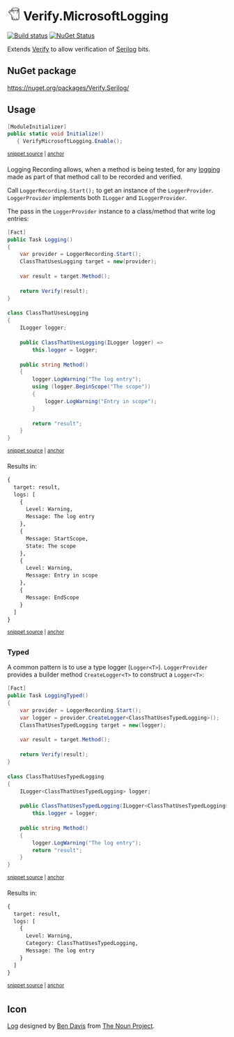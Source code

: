 # <img src="/src/icon.png" height="30px"> Verify.MicrosoftLogging

[![Build status](https://ci.appveyor.com/api/projects/status/nrbwjnwp2id3k7f8?svg=true)](https://ci.appveyor.com/project/SimonCropp/verify-serilog)
[![NuGet Status](https://img.shields.io/nuget/v/Verify.Serilog.svg)](https://www.nuget.org/packages/Verify.Serilog/)

Extends [Verify](https://github.com/VerifyTests/Verify) to allow verification of [Serilog](https://serilog.net/) bits.



## NuGet package

https://nuget.org/packages/Verify.Serilog/


## Usage

<!-- snippet: Enable -->
<a id='snippet-enable'></a>
```cs
[ModuleInitializer]
public static void Initialize()
   { VerifyMicrosoftLogging.Enable();
```
<sup><a href='/src/Tests/ModuleInitializer.cs#L3-L9' title='Snippet source file'>snippet source</a> | <a href='#snippet-enable' title='Start of snippet'>anchor</a></sup>
<!-- endSnippet -->
Logging Recording allows, when a method is being tested, for any [logging](https://docs.microsoft.com/en-us/dotnet/core/extensions/logging) made as part of that method call to be recorded and verified.

Call `LoggerRecording.Start();` to get an instance of the `LoggerProvider`. `LoggerProvider` implements both `ILogger` and `ILoggerProvider`.

The pass in the `LoggerProvider` instance to a class/method that write log entries:

<!-- snippet: LoggerRecording -->
<a id='snippet-loggerrecording'></a>
```cs
[Fact]
public Task Logging()
{
    var provider = LoggerRecording.Start();
    ClassThatUsesLogging target = new(provider);

    var result = target.Method();

    return Verify(result);
}

class ClassThatUsesLogging
{
    ILogger logger;

    public ClassThatUsesLogging(ILogger logger) =>
        this.logger = logger;

    public string Method()
    {
        logger.LogWarning("The log entry");
        using (logger.BeginScope("The scope"))
        {
            logger.LogWarning("Entry in scope");
        }

        return "result";
    }
}
```
<sup><a href='/src/Tests/Tests.cs#L57-L89' title='Snippet source file'>snippet source</a> | <a href='#snippet-loggerrecording' title='Start of snippet'>anchor</a></sup>
<!-- endSnippet -->

Results in:

<!-- snippet: Tests.Logging.verified.txt -->
<a id='snippet-Tests.Logging.verified.txt'></a>
```txt
{
  target: result,
  logs: [
    {
      Level: Warning,
      Message: The log entry
    },
    {
      Message: StartScope,
      State: The scope
    },
    {
      Level: Warning,
      Message: Entry in scope
    },
    {
      Message: EndScope
    }
  ]
}
```
<sup><a href='/src/Tests/Tests.Logging.verified.txt#L1-L20' title='Snippet source file'>snippet source</a> | <a href='#snippet-Tests.Logging.verified.txt' title='Start of snippet'>anchor</a></sup>
<!-- endSnippet -->


### Typed

A common pattern is to use a type logger (`Logger<T>`). `LoggerProvider` provides a builder method `CreateLogger<T>` to construct a `Logger<T>`:

<!-- snippet: LoggerRecordingTyped -->
<a id='snippet-loggerrecordingtyped'></a>
```cs
[Fact]
public Task LoggingTyped()
{
    var provider = LoggerRecording.Start();
    var logger = provider.CreateLogger<ClassThatUsesTypedLogging>();
    ClassThatUsesTypedLogging target = new(logger);

    var result = target.Method();

    return Verify(result);
}

class ClassThatUsesTypedLogging
{
    ILogger<ClassThatUsesTypedLogging> logger;

    public ClassThatUsesTypedLogging(ILogger<ClassThatUsesTypedLogging> logger) =>
        this.logger = logger;

    public string Method()
    {
        logger.LogWarning("The log entry");
        return "result";
    }
}
```
<sup><a href='/src/Tests/Tests.cs#L6-L34' title='Snippet source file'>snippet source</a> | <a href='#snippet-loggerrecordingtyped' title='Start of snippet'>anchor</a></sup>
<!-- endSnippet -->

Results in:

<!-- snippet: Tests.LoggingTyped.verified.txt -->
<a id='snippet-Tests.LoggingTyped.verified.txt'></a>
```txt
{
  target: result,
  logs: [
    {
      Level: Warning,
      Category: ClassThatUsesTypedLogging,
      Message: The log entry
    }
  ]
}
```
<sup><a href='/src/Tests/Tests.LoggingTyped.verified.txt#L1-L10' title='Snippet source file'>snippet source</a> | <a href='#snippet-Tests.LoggingTyped.verified.txt' title='Start of snippet'>anchor</a></sup>
<!-- endSnippet -->


## Icon

[Log](https://thenounproject.com/term/log/324064/) designed by [Ben Davis](https://thenounproject.com/smashicons/) from [The Noun Project](https://thenounproject.com).
